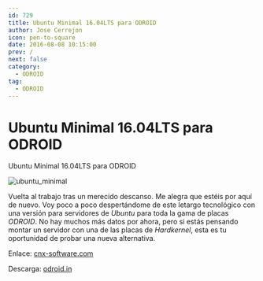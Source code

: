 ```yaml
---
id: 729
title: Ubuntu Minimal 16.04LTS para ODROID
author: Jose Cerrejon
icon: pen-to-square
date: 2016-08-08 10:15:00
prev: /
next: false
category:
  - ODROID
tag:
  - ODROID
---
```


# Ubuntu Minimal 16.04LTS para ODROID

Ubuntu Minimal 16.04LTS para ODROID

![ubuntu_minimal](/images/2016/08/ubuntu_minimal.png)

Vuelta al trabajo tras un merecido descanso. Me alegra que estéis por aquí de nuevo. Voy poco a poco despertándome de este letargo tecnológico con una versión para servidores de *Ubuntu* para toda la gama de placas *ODROID*. No hay muchos más datos por ahora, pero si estás pensando montar un servidor con una de las placas de *Hardkernel*, esta es tu oportunidad de probar una nueva alternativa.

Enlace: [cnx-software.com](http://www.cnx-software.com/2016/08/05/minimal-ubuntu-16-04-image-for-odroid-c2-and-c1c1-boards-ubuntu-core-image-for-bubblegum-96-board)

Descarga: [odroid.in](http://odroid.in/ubuntu_16.04lts/)
